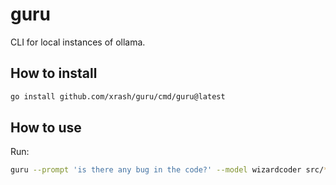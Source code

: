 # guru

CLI for local instances of ollama.

## How to install

```bash
go install github.com/xrash/guru/cmd/guru@latest
```

## How to use

Run:

```bash
guru --prompt 'is there any bug in the code?' --model wizardcoder src/*
```

